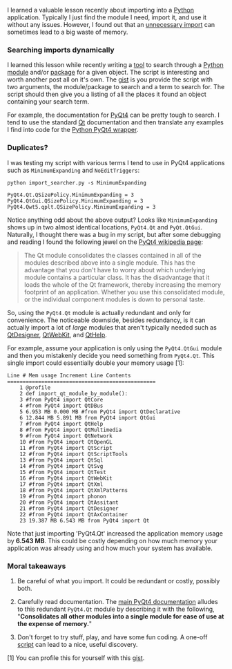 I learned a valuable lesson recently about importing into a [Python](http://python.org) application. Typically I just find the module I need, import it, and use it without any issues. However, I found out that an [unnecessary import](http://pyqt.sourceforge.net/Docs/PyQt4/modules.html) can sometimes lead to a big waste of memory.

### Searching imports dynamically

I learned this lesson while recently writing a [tool](https://gist.github.com/durden/4723305) to search through a [Python](http://python.org) [module](http://docs.python.org/2/tutorial/modules.html) and/or [package](http://docs.python.org/2/tutorial/modules.html#packages) for a given object. The script is interesting and worth another post all on it's own. The [gist](https://gist.github.com/durden/4723305) is you provide the script with two arguments, the module/package to search and a term to search for. The script should then give you a listing of all the places it found an object containing your search term.

For example, the documentation for
[PyQt4](http://www.riverbankcomputing.com/software/pyqt/intro) can be pretty
tough to search. I tend to use the standard [Qt](http://qt.digia.com/)
documentation and then translate any examples I find into code for the
[Python PyQt4 wrapper](http://www.riverbankcomputing.com/software/pyqt/intro).

### Duplicates?

I was testing my script with various terms I tend to use in PyQt4 applications
such as `MinimumExpanding` and `NoEditTriggers`:

    python import_searcher.py -s MinimumExpanding

    PyQt4.Qt.QSizePolicy.MinimumExpanding = 3
    PyQt4.QtGui.QSizePolicy.MinimumExpanding = 3
    PyQt4.Qwt5.qplt.QSizePolicy.MinimumExpanding = 3

Notice anything odd about the above output? Looks like `MinimumExpanding`
shows up in two almost identical locations, `PyQt4.Qt` and `PyQt.QtGui`.
Naturally, I thought there was a bug in my script, but after some debugging and
reading I found the following jewel on the
[PyQt4 wikipedia page](http://en.wikipedia.org/wiki/PyQt):

> The Qt module consolidates the classes contained in all of the modules
> described above into a single module. This has the advantage that you don't
> have to worry about which underlying module contains a particular class. It
> has the disadvantage that it loads the whole of the Qt framework, thereby
> increasing the memory footprint of an application. Whether you use this
> consolidated module, or the individual component modules is down to personal
> taste.

So, using the `PyQt4.Qt` module is actually redundant and only for convenience.
The noticeable downside, besides redundancy, is it can actually import a lot of
*large* modules that aren't typically needed such as
[QtDesigner](http://pyqt.sourceforge.net/Docs/PyQt4/qtdesigner.html),
[QtWebKit](http://pyqt.sourceforge.net/Docs/PyQt4/qtwebkit.html), and
[QtHelp](http://pyqt.sourceforge.net/Docs/PyQt4/qtnetwork.html).

For example, assume your application is only using the `PyQt4.QtGui` module and
then you mistakenly decide you need something from `PyQt4.Qt`. This single
import could essentially double your memory usage [1]:

    Line # Mem usage Increment Line Contents
    ================================================
        1 @profile
        2 def import_qt_module_by_module():
        3 #from PyQt4 import QtCore
        4 #from PyQt4 import QtDBus
        5 6.953 MB 0.000 MB #from PyQt4 import QtDeclarative
        6 12.844 MB 5.891 MB from PyQt4 import QtGui
        7 #from PyQt4 import QtHelp
        8 #from PyQt4 import QtMultimedia
        9 #from PyQt4 import QtNetwork
        10 #from PyQt4 import QtOpenGL
        11 #from PyQt4 import QtScript
        12 #from PyQt4 import QtScriptTools
        13 #from PyQt4 import QtSql
        14 #from PyQt4 import QtSvg
        15 #from PyQt4 import QtTest
        16 #from PyQt4 import QtWebKit
        17 #from PyQt4 import QtXml
        18 #from PyQt4 import QtXmlPatterns
        19 #from PyQt4 import phonon
        20 #from PyQt4 import QtAssitant
        21 #from PyQt4 import QtDesigner
        22 #from PyQt4 import QtAxContainer
        23 19.387 MB 6.543 MB from PyQt4 import Qt

Note that just importing 'PyQt4.Qt' increased the application memory usage by
**6.543 MB**. This could be costly depending on how much memory your
application was already using and how much your system has available.

### Moral takeaways

1. Be careful of what you import. It could be redundant or costly, possibly
   both.

2. Carefully read documentation. The
   [main PyQt4 documentation](http://pyqt.sourceforge.net/Docs/PyQt4/modules.html)
   alludes to this redundant `PyQt4.Qt` module by describing it with the
   following, "**Consolidates all other modules into a single module for ease
   of use at the expense of memory.**"

3. Don't forget to try stuff, play, and have some fun coding. A one-off
   [script](https://gist.github.com/durden/4723305) can lead to a nice, useful
   discovery.

[1] You can profile this for yourself with this
    [gist](https://gist.github.com/durden/4956774).

